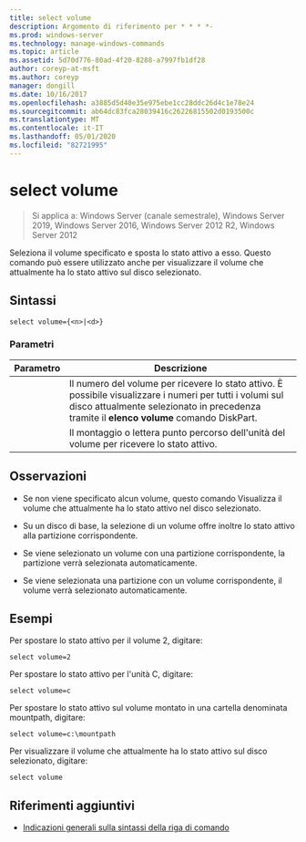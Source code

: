 ```yaml
---
title: select volume
description: Argomento di riferimento per * * * *-
ms.prod: windows-server
ms.technology: manage-windows-commands
ms.topic: article
ms.assetid: 5d70d776-80ad-4f20-8288-a7997fb1df28
author: coreyp-at-msft
ms.author: coreyp
manager: dongill
ms.date: 10/16/2017
ms.openlocfilehash: a3885d5d40e35e975ebe1cc28ddc26d4c1e78e24
ms.sourcegitcommit: ab64dc83fca28039416c26226815502d0193500c
ms.translationtype: MT
ms.contentlocale: it-IT
ms.lasthandoff: 05/01/2020
ms.locfileid: "82721995"
---
```

# <a name="select-volume"></a>select volume

> Si applica a: Windows Server (canale semestrale), Windows Server 2019, Windows Server 2016, Windows Server 2012 R2, Windows Server 2012

Seleziona il volume specificato e sposta lo stato attivo a esso. Questo comando può essere utilizzato anche per visualizzare il volume che attualmente ha lo stato attivo sul disco selezionato.  
  
  
  
## <a name="syntax"></a>Sintassi  
  
```  
select volume={<n>|<d>}  
```  
  
### <a name="parameters"></a>Parametri  
  
| Parametro |                                                                               Descrizione                                                                                |
|-----------|--------------------------------------------------------------------------------------------------------------------------------------------------------------------------|
|    <n>    | Il numero del volume per ricevere lo stato attivo. È possibile visualizzare i numeri per tutti i volumi sul disco attualmente selezionato in precedenza tramite il **elenco volume** comando DiskPart. |
|    <d>    |                                                 Il montaggio o lettera punto percorso dell'unità del volume per ricevere lo stato attivo.                                                 |
  
## <a name="remarks"></a>Osservazioni  
  
-   Se non viene specificato alcun volume, questo comando Visualizza il volume che attualmente ha lo stato attivo nel disco selezionato.  
  
-   Su un disco di base, la selezione di un volume offre inoltre lo stato attivo alla partizione corrispondente.  
  
-   Se viene selezionato un volume con una partizione corrispondente, la partizione verrà selezionata automaticamente.  
  
-   Se viene selezionata una partizione con un volume corrispondente, il volume verrà selezionato automaticamente.  
  
## <a name="examples"></a>Esempi  
Per spostare lo stato attivo per il volume 2, digitare:  
  
```  
select volume=2  
```  
  
Per spostare lo stato attivo per l'unità C, digitare:  
  
```  
select volume=c  
```  
  
Per spostare lo stato attivo sul volume montato in una cartella denominata mountpath, digitare:  
  
```  
select volume=c:\mountpath  
```  
  
Per visualizzare il volume che attualmente ha lo stato attivo sul disco selezionato, digitare:  
  
```  
select volume  
```  
  
## <a name="additional-references"></a>Riferimenti aggiuntivi  
- [Indicazioni generali sulla sintassi della riga di comando](command-line-syntax-key.md)  
  

  

